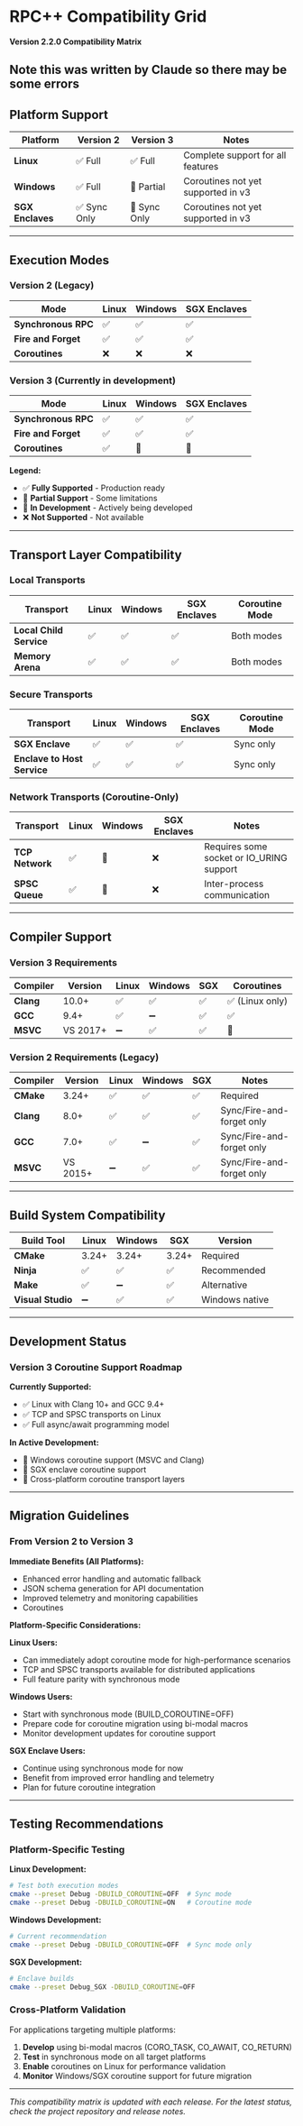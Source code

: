 <!--
Copyright (c) 2025 Edward Boggis-Rolfe
All rights reserved.
-->

# RPC++ Compatibility Grid

**Version 2.2.0 Compatibility Matrix**

Note this was written by Claude so there may be some errors
---

## Platform Support

| Platform | Version 2 | Version 3 | Notes |
|----------|-----------|-----------|-------|
| **Linux** | ✅ Full | ✅ Full | Complete support for all features |
| **Windows** | ✅ Full | 🔶 Partial | Coroutines not yet supported in v3 |
| **SGX Enclaves** | ✅ Sync Only | 🔶 Sync Only | Coroutines not yet supported in v3 |

---

## Execution Modes

### Version 2 (Legacy)
| Mode | Linux | Windows | SGX Enclaves |
|------|-------|---------|--------------|
| **Synchronous RPC** | ✅ | ✅ | ✅ |
| **Fire and Forget** | ✅ | ✅ | ✅ |
| **Coroutines** | ❌ | ❌ | ❌ |

### Version 3 (Currently in development)
| Mode | Linux | Windows | SGX Enclaves |
|------|-------|---------|--------------|
| **Synchronous RPC** | ✅ | ✅ | ✅ |
| **Fire and Forget** | ✅ | ✅ | ✅ |
| **Coroutines** | ✅ | 🚧 | 🚧 |

**Legend:**
- ✅ **Fully Supported** - Production ready
- 🔶 **Partial Support** - Some limitations
- 🚧 **In Development** - Actively being developed
- ❌ **Not Supported** - Not available

---

## Transport Layer Compatibility

### Local Transports
| Transport | Linux | Windows | SGX Enclaves | Coroutine Mode |
|-----------|-------|---------|--------------|----------------|
| **Local Child Service** | ✅ | ✅ | ✅ | Both modes |
| **Memory Arena** | ✅ | ✅ | ✅ | Both modes |

### Secure Transports
| Transport | Linux | Windows | SGX Enclaves | Coroutine Mode |
|-----------|-------|---------|--------------|----------------|
| **SGX Enclave** | ✅ | ✅ | ✅ | Sync only |
| **Enclave to Host Service** | ✅ | ✅ | ✅ | Sync only |

### Network Transports (Coroutine-Only)
| Transport | Linux | Windows | SGX Enclaves | Notes |
|-----------|-------|---------|--------------|-------|
| **TCP Network** | ✅ | 🚧 | ❌ | Requires some socket or IO_URING support |
| **SPSC Queue** | ✅ | 🚧 | ❌ | Inter-process communication |

---

## Compiler Support

### Version 3 Requirements
| Compiler | Version | Linux | Windows | SGX | Coroutines |
|----------|---------|-------|---------|-----|------------|
| **Clang** | 10.0+ | ✅ | ✅ | ✅ | ✅ (Linux only) |
| **GCC** | 9.4+ | ✅ | ➖ | ✅ | ✅ |
| **MSVC** | VS 2017+ | ➖ | ✅ | ✅ | 🚧 |

### Version 2 Requirements (Legacy)
| Compiler | Version | Linux | Windows | SGX | Notes |
|----------|---------|-------|---------|-----|-------|
| **CMake** | 3.24+ | ✅ | ✅ | ✅ | Required |
| **Clang** | 8.0+ | ✅ | ✅ | ✅ | Sync/Fire-and-forget only |
| **GCC** | 7.0+ | ✅ | ➖ | ✅ | Sync/Fire-and-forget only |
| **MSVC** | VS 2015+ | ➖ | ✅ | ✅ | Sync/Fire-and-forget only |

---

## Build System Compatibility

| Build Tool | Linux | Windows | SGX | Version |
|-------------|-------|---------|-----|---------|
| **CMake** | 3.24+ | 3.24+ | 3.24+ | Required |
| **Ninja** | ✅ | ✅ | ✅ | Recommended |
| **Make** | ✅ | ➖ | ✅ | Alternative |
| **Visual Studio** | ➖ | ✅ | ✅ | Windows native |

---

## Development Status

### Version 3 Coroutine Support Roadmap

**Currently Supported:**
- ✅ Linux with Clang 10+ and GCC 9.4+
- ✅ TCP and SPSC transports on Linux
- ✅ Full async/await programming model

**In Active Development:**
- 🚧 Windows coroutine support (MSVC and Clang)
- 🚧 SGX enclave coroutine support
- 🚧 Cross-platform coroutine transport layers

---

## Migration Guidelines

### From Version 2 to Version 3

**Immediate Benefits (All Platforms):**
- Enhanced error handling and automatic fallback
- JSON schema generation for API documentation
- Improved telemetry and monitoring capabilities
- Coroutines

**Platform-Specific Considerations:**

**Linux Users:**
- Can immediately adopt coroutine mode for high-performance scenarios
- TCP and SPSC transports available for distributed applications
- Full feature parity with synchronous mode

**Windows Users:**
- Start with synchronous mode (BUILD_COROUTINE=OFF)
- Prepare code for coroutine migration using bi-modal macros
- Monitor development updates for coroutine support

**SGX Enclave Users:**
- Continue using synchronous mode for now
- Benefit from improved error handling and telemetry
- Plan for future coroutine integration

---

## Testing Recommendations

### Platform-Specific Testing

**Linux Development:**
```bash
# Test both execution modes
cmake --preset Debug -DBUILD_COROUTINE=OFF  # Sync mode
cmake --preset Debug -DBUILD_COROUTINE=ON   # Coroutine mode
```

**Windows Development:**
```bash
# Current recommendation
cmake --preset Debug -DBUILD_COROUTINE=OFF  # Sync mode only
```

**SGX Development:**
```bash
# Enclave builds
cmake --preset Debug_SGX -DBUILD_COROUTINE=OFF
```

### Cross-Platform Validation

For applications targeting multiple platforms:

1. **Develop** using bi-modal macros (CORO_TASK, CO_AWAIT, CO_RETURN)
2. **Test** in synchronous mode on all target platforms
3. **Enable** coroutines on Linux for performance validation
4. **Monitor** Windows/SGX coroutine support for future migration

---

*This compatibility matrix is updated with each release. For the latest status, check the project repository and release notes.*